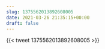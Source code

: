 ```yaml
---
slug: 1375562013892608005
date: 2021-03-26 21:35:15+00:00
draft: false
---
```


{{< tweet 1375562013892608005 >}}
